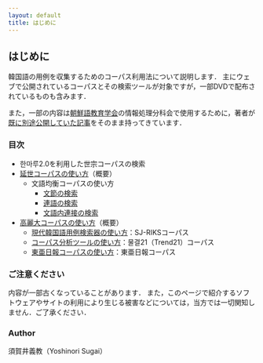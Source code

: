 ```yaml
---
layout: default
title: はじめに
---
```


## はじめに

韓国語の用例を収集するためのコーパス利用法について説明します．
主にウェブで公開されているコーパスとその検索ツールが対象ですが，一部DVDで配布されているものも含みます．

また，一部の内容は[朝鮮語教育学会](http://jakle.sakura.ne.jp/)の情報処理分科会で使用するために，著者が[既に別途公開していた記事](https://porocise.sakura.ne.jp/wiki/jakle)をそのまま持ってきています．

### 目次

- 한마루2.0を利用した世宗コーパスの検索
- [延世コーパスの使い方](yonsei/overview_yonsei)（概要）
    - 文語均衡コーパスの使い方
        - [文節の検索](yonsei/written_1)
        - [連語の検索](yonsei/written_2)
        - [文語内連接の検索](yonsei/written_3)
- [高麗大コーパスの使い方](korea/overview_korea)（概要）
    - [現代韓国語用例検索器の使い方](korea/sjriks)：SJ-RIKSコーパス
    - [コーパス分析ツールの使い方](korea/trend21)：물결21（Trend21）コーパス
    - [東亜日報コーパスの使い方](korea/donga)：東亜日報コーパス

### ご注意ください

内容が一部古くなっていることがあります．
また，このページで紹介するソフトウェアやサイトの利用により生じる被害などについては，当方では一切関知しません．ご了承ください．

### Author

須賀井義教（Yoshinori Sugai）
